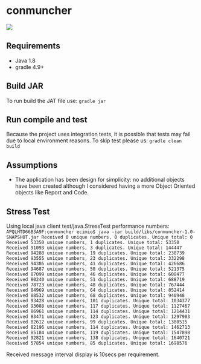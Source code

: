 # conmuncher
![](https://media.giphy.com/media/mh6H1spZTaQa4/giphy.gif)

## Requirements
- Java 1.8
- gradle 4.9+ 

## Build JAR
To run build the JAT file use:
``gradle jar``

## Run compile and test
Because the project uses integration tests, it is possible that tests may fail due to local environment reasons. To skip test please us:
``gradle clean build``

## Assumptions
- The application has been design for simplicity: no additional objects have been created although I considered having a more Object Oriented objects like Report and Code.

## Stress Test 
Using local java client test/java.StressTest performance numbers:
``APQLHTD66B3A9F:conmuncher ecimio$ java -jar build/libs/conmuncher-1.0-SNAPSHOT.jar
  Received 0 unique numbers, 0 duplicates. Unique total: 0
  Received 53350 unique numbers, 1 duplicates. Unique total: 53350
  Received 91093 unique numbers, 3 duplicates. Unique total: 144447
  Received 94288 unique numbers, 19 duplicates. Unique total: 238739
  Received 93555 unique numbers, 23 duplicates. Unique total: 332298
  Received 94386 unique numbers, 41 duplicates. Unique total: 426686
  Received 94687 unique numbers, 50 duplicates. Unique total: 521375
  Received 87099 unique numbers, 46 duplicates. Unique total: 608477
  Received 80240 unique numbers, 51 duplicates. Unique total: 688719
  Received 78723 unique numbers, 48 duplicates. Unique total: 767444
  Received 84969 unique numbers, 64 duplicates. Unique total: 852414
  Received 88532 unique numbers, 68 duplicates. Unique total: 940948
  Received 93428 unique numbers, 101 duplicates. Unique total: 1034377
  Received 93088 unique numbers, 117 duplicates. Unique total: 1127467
  Received 86961 unique numbers, 114 duplicates. Unique total: 1214431
  Received 83471 unique numbers, 123 duplicates. Unique total: 1297903
  Received 82612 unique numbers, 99 duplicates. Unique total: 1380515
  Received 82196 unique numbers, 114 duplicates. Unique total: 1462713
  Received 85184 unique numbers, 119 duplicates. Unique total: 1547898
  Received 92821 unique numbers, 138 duplicates. Unique total: 1640721
  Received 57854 unique numbers, 85 duplicates. Unique total: 1698576``
  
  Received message interval display is 10secs per requirement.